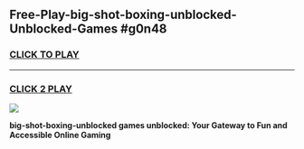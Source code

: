
## Free-Play-big-shot-boxing-unblocked-Unblocked-Games #g0n48
<h3>
<a href="https://news.freeplayer.one?title=big-shot-boxing-unblocked&ref=8M">CLICK TO PLAY</a></h3>
<hr>

<h3>
<a href="https://news.freeplayer.one?title=big-shot-boxing-unblocked&ref=8M">CLICK 2 PLAY</a>
  
</h3>

<a href="https://news.freeplayer.one?title=big-shot-boxing-unblocked&ref=8M"><img src="https://clearcache.store/games.png"></a>


**big-shot-boxing-unblocked games unblocked: Your Gateway to Fun and Accessible Online Gaming**
